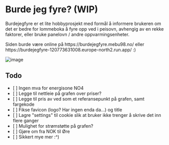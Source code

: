 <h1>Burde jeg fyre? (WIP)</h1>

<p>Burdejegfyre er et lite hobbyprosjekt med formål å informere brukeren om det er bedre for lommeboka å fyre opp ved i peisovn, avhengig av en rekke faktorer, eller bruke panelovn / andre oppvarmingsenheter.</p>
<p>Siden burde være online på https://burdejegfyre.mebu98.no/ eller https://burdejegfyre-120773631008.europe-north2.run.app/ :)</p>

![image](https://github.com/user-attachments/assets/96684b02-d8bf-4210-a5e5-9742a8ccf703)

<h2>Todo</h2>
<ul>
  <li>[ ] Ingen mva for energisone NO4</li>
  <li>[ ] Legge til nettleie på grafen over priser?</li>
  <li>[ ] Legge til pris av ved som et referansepunkt på grafen, samt fargekode</li>
  <li>[ ] Fikse favicon (logo? Har ingen enda da...) og title</li>
  <li>[ ] Lagre "settings" til cookie slik at bruker ikke trenger å skrive det inn flere ganger</li>
  <li>[ ] Mulighet for strømstøtte på grafen?</li>
  <li>[ ] Gjøre om fra NOK til Øre</li>
  <li>[ ] Sikkert mye mer :^)</li>
</ul>

